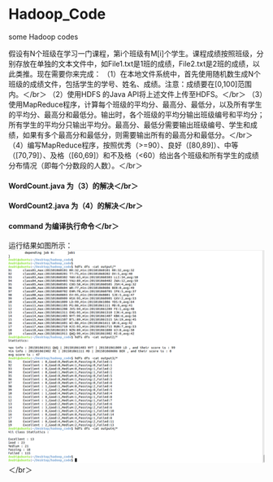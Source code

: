 # Hadoop_Code
some Hadoop codes

假设有N个班级在学习一门课程，第i个班级有M[i]个学生。课程成绩按照班级，分别存放在单独的文本文件中，如File1.txt是1班的成绩，File2.txt是2班的成绩，以此类推。现在需要你来完成：
（1）在本地文件系统中，首先使用随机数生成N个班级的成绩文件，包括学生的学号、姓名、成绩。注意：成绩要在[0,100]范围内。＜/br＞
（2）使用HDFS 的Java API将上述文件上传至HDFS。＜/br＞
（3）使用MapReduce程序，计算每个班级的平均分、最高分、最低分，以及所有学生的平均分、最高分和最低分。输出时，各个班级的平均分输出班级编号和平均分；所有学生的平均分只输出平均分。最高分、最低分需要输出班级编号、学生和成绩，如果有多个最高分和最低分，则需要输出所有的最高分和最低分。＜/br＞
（4）编写MapReduce程序，按照优秀（>=90）、良好（[80,89]）、中等（[70,79]）、及格（[60,69]）和不及格（<60）给出各个班级和所有学生的成绩分布情况（即每个分数段的人数）。＜/br＞

#### WordCount.java 为（3）的解决＜/br＞
#### WordCount2.java 为（4）的解决＜/br＞
#### command 为编译执行命令＜/br＞
运行结果如图所示：![image](https://github.com/doubiiot/Hadoop_Code/blob/master/result.png)＜/br＞
